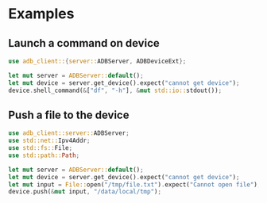 # Examples

## Launch a command on device

```rust no_run
use adb_client::{server::ADBServer, ADBDeviceExt};

let mut server = ADBServer::default();
let mut device = server.get_device().expect("cannot get device");
device.shell_command(&["df", "-h"], &mut std::io::stdout());
```

## Push a file to the device

```rust no_run
use adb_client::server::ADBServer;
use std::net::Ipv4Addr;
use std::fs::File;
use std::path::Path;

let mut server = ADBServer::default();
let mut device = server.get_device().expect("cannot get device");
let mut input = File::open("/tmp/file.txt").expect("Cannot open file");
device.push(&mut input, "/data/local/tmp");
```
